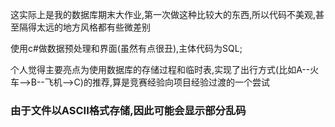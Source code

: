 这实际上是我的数据库期末大作业,第一次做这种比较大的东西,所以代码不美观,甚至隔得太远的地方风格都有些微差别



使用c#做数据预处理和界面(虽然有点很丑),主体代码为SQL;

个人觉得主要亮点为使用数据库的存储过程和临时表,实现了出行方式(比如A--火车-->B--飞机-->C)的推荐,算是竞赛经验向项目经验过渡的一个尝试



### 由于文件以ASCII格式存储,因此可能会显示部分乱码
